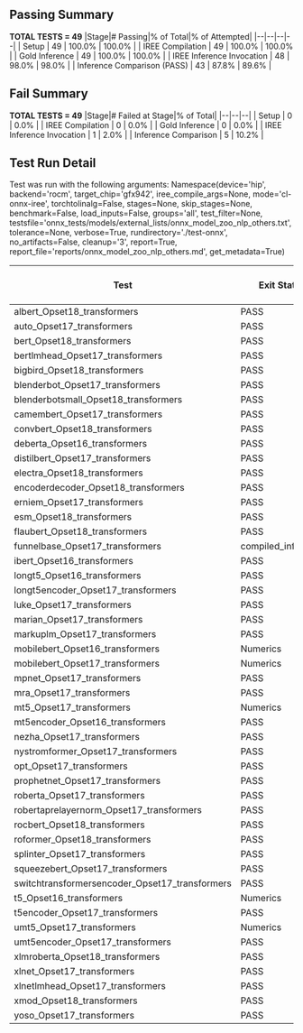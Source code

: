 ## Passing Summary

**TOTAL TESTS = 49**
|Stage|# Passing|% of Total|% of Attempted|
|--|--|--|--|
| Setup | 49 | 100.0% | 100.0% |
| IREE Compilation | 49 | 100.0% | 100.0% |
| Gold Inference | 49 | 100.0% | 100.0% |
| IREE Inference Invocation | 48 | 98.0% | 98.0% |
| Inference Comparison (PASS) | 43 | 87.8% | 89.6% |
## Fail Summary

**TOTAL TESTS = 49**
|Stage|# Failed at Stage|% of Total|
|--|--|--|
| Setup | 0 | 0.0% |
| IREE Compilation | 0 | 0.0% |
| Gold Inference | 0 | 0.0% |
| IREE Inference Invocation | 1 | 2.0% |
| Inference Comparison | 5 | 10.2% |
## Test Run Detail
Test was run with the following arguments:
Namespace(device='hip', backend='rocm', target_chip='gfx942', iree_compile_args=None, mode='cl-onnx-iree', torchtolinalg=False, stages=None, skip_stages=None, benchmark=False, load_inputs=False, groups='all', test_filter=None, testsfile='onnx_tests/models/external_lists/onnx_model_zoo_nlp_others.txt', tolerance=None, verbose=True, rundirectory='./test-onnx', no_artifacts=False, cleanup='3', report=True, report_file='reports/onnx_model_zoo_nlp_others.md', get_metadata=True)

| Test | Exit Status | Mean Benchmark Time (ms) | Notes |
|--|--|--|--|
| albert_Opset18_transformers | PASS | None | |
| auto_Opset17_transformers | PASS | None | |
| bert_Opset18_transformers | PASS | None | |
| bertlmhead_Opset17_transformers | PASS | None | |
| bigbird_Opset18_transformers | PASS | None | |
| blenderbot_Opset17_transformers | PASS | None | |
| blenderbotsmall_Opset18_transformers | PASS | None | |
| camembert_Opset17_transformers | PASS | None | |
| convbert_Opset18_transformers | PASS | None | |
| deberta_Opset16_transformers | PASS | None | |
| distilbert_Opset17_transformers | PASS | None | |
| electra_Opset18_transformers | PASS | None | |
| encoderdecoder_Opset18_transformers | PASS | None | |
| erniem_Opset17_transformers | PASS | None | |
| esm_Opset18_transformers | PASS | None | |
| flaubert_Opset18_transformers | PASS | None | |
| funnelbase_Opset17_transformers | compiled_inference | None | |
| ibert_Opset16_transformers | PASS | None | |
| longt5_Opset16_transformers | PASS | None | |
| longt5encoder_Opset17_transformers | PASS | None | |
| luke_Opset17_transformers | PASS | None | |
| marian_Opset17_transformers | PASS | None | |
| markuplm_Opset17_transformers | PASS | None | |
| mobilebert_Opset16_transformers | Numerics | None | |
| mobilebert_Opset17_transformers | Numerics | None | |
| mpnet_Opset17_transformers | PASS | None | |
| mra_Opset17_transformers | PASS | None | |
| mt5_Opset17_transformers | Numerics | None | |
| mt5encoder_Opset16_transformers | PASS | None | |
| nezha_Opset17_transformers | PASS | None | |
| nystromformer_Opset17_transformers | PASS | None | |
| opt_Opset17_transformers | PASS | None | |
| prophetnet_Opset17_transformers | PASS | None | |
| roberta_Opset17_transformers | PASS | None | |
| robertaprelayernorm_Opset17_transformers | PASS | None | |
| rocbert_Opset18_transformers | PASS | None | |
| roformer_Opset18_transformers | PASS | None | |
| splinter_Opset17_transformers | PASS | None | |
| squeezebert_Opset17_transformers | PASS | None | |
| switchtransformersencoder_Opset17_transformers | PASS | None | |
| t5_Opset16_transformers | Numerics | None | |
| t5encoder_Opset17_transformers | PASS | None | |
| umt5_Opset17_transformers | Numerics | None | |
| umt5encoder_Opset17_transformers | PASS | None | |
| xlmroberta_Opset18_transformers | PASS | None | |
| xlnet_Opset17_transformers | PASS | None | |
| xlnetlmhead_Opset17_transformers | PASS | None | |
| xmod_Opset18_transformers | PASS | None | |
| yoso_Opset17_transformers | PASS | None | |
